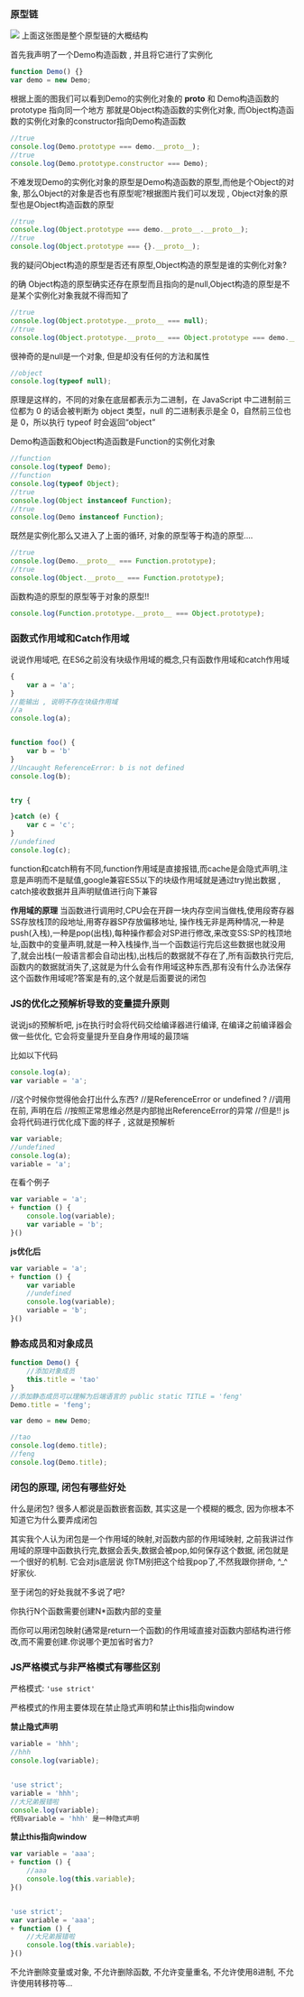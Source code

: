 ### 原型链
![](/assets/prototype.png)
上面这张图是整个原型链的大概结构

首先我声明了一个Demo构造函数 , 并且将它进行了实例化
```js
function Demo() {}
var demo = new Demo;
```
根据上面的图我们可以看到Demo的实例化对象的 __proto__ 和 Demo构造函数的 prototype 指向同一个地方 那就是Object构造函数的实例化对象, 而Object构造函数的实例化对象的constructor指向Demo构造函数

```js
//true
console.log(Demo.prototype === demo.__proto__);
//true
console.log(Demo.prototype.constructor === Demo);
```

不难发现Demo的实例化对象的原型是Demo构造函数的原型,而他是个Object的对象, 那么Object的对象是否也有原型呢?根据图片我们可以发现 , Object对象的原型也是Object构造函数的原型
```js
//true
console.log(Object.prototype === demo.__proto__.__proto__);
//true
console.log(Object.prototype === {}.__proto__);
```

我的疑问Object构造的原型是否还有原型,Object构造的原型是谁的实例化对象?

的确 Object构造的原型确实还存在原型而且指向的是null,Object构造的原型是不是某个实例化对象我就不得而知了

```js
//true
console.log(Object.prototype.__proto__ === null);
//true
console.log(Object.prototype.__proto__ === Object.prototype === demo.__proto__.__proto__.__proto__);
```

很神奇的是null是一个对象, 但是却没有任何的方法和属性
```js
//object
console.log(typeof null);
```
原理是这样的，不同的对象在底层都表示为二进制，在 JavaScript 中二进制前三位都为 0 的话会被判断为 object 类型，null 的二进制表示是全 0，自然前三位也是 0，所以执行 typeof 时会返回“object”

Demo构造函数和Object构造函数是Function的实例化对象
```js
//function
console.log(typeof Demo);
//function
console.log(typeof Object);
//true
console.log(Object instanceof Function);
//true
console.log(Demo instanceof Function);
```

既然是实例化那么又进入了上面的循环, 对象的原型等于构造的原型....
```js
//true
console.log(Demo.__proto__ === Function.prototype);
//true
console.log(Object.__proto__ === Function.prototype);
```

函数构造的原型的原型等于对象的原型!!
```js
console.log(Function.prototype.__proto__ === Object.prototype);
```

### 函数式作用域和Catch作用域
说说作用域吧, 在ES6之前没有块级作用域的概念,只有函数作用域和catch作用域
```js
{
    var a = 'a';
}
//能输出 , 说明不存在块级作用域
//a
console.log(a);


function foo() {
    var b = 'b'
}
//Uncaught ReferenceError: b is not defined
console.log(b);


try {

}catch (e) {
    var c = 'c';
}
//undefined
console.log(c);
```
function和catch稍有不同,function作用域是直接报错,而cache是会隐式声明,注意是声明而不是赋值,google兼容ES5以下的块级作用域就是通过try抛出数据 , catch接收数据并且声明赋值进行向下兼容

**作用域的原理**
当函数进行调用时,CPU会在开辟一块内存空间当做栈,使用段寄存器SS存放栈顶的段地址,用寄存器SP存放偏移地址, 操作栈无非是两种情况,一种是push(入栈),一种是pop(出栈),每种操作都会对SP进行修改,来改变SS:SP的栈顶地址,函数中的变量声明,就是一种入栈操作,当一个函数运行完后这些数据也就没用了,就会出栈(一般语言都会自动出栈),出栈后的数据就不存在了,所有函数执行完后,函数内的数据就消失了,这就是为什么会有作用域这种东西,那有没有什么办法保存这个函数作用域呢?答案是有的,这个就是后面要说的闭包

### JS的优化之预解析导致的变量提升原则
说说js的预解析吧, js在执行时会将代码交给编译器进行编译, 在编译之前编译器会做一些优化, 它会将变量提升至自身作用域的最顶端

比如以下代码
```js
console.log(a);
var variable = 'a';
```
//这个时候你觉得他会打出什么东西?
//是ReferenceError or undefined ?
//调用在前, 声明在后
//按照正常思维必然是内部抛出ReferenceError的异常
//但是!! js会将代码进行优化成下面的样子 , 这就是预解析

```js
var variable;
//undefined
console.log(a);
variable = 'a';
```

在看个例子
```js
var variable = 'a';
+ function () {
    console.log(variable);
    var variable = 'b';
}()
```

**js优化后**
```js
var variable = 'a';
+ function () {
    var variable
    //undefined
    console.log(variable);
    variable = 'b';
}()
```

### 静态成员和对象成员
```js
function Demo() {
    //添加对象成员
    this.title = 'tao'
}
//添加静态成员可以理解为后端语言的 public static TITLE = 'feng'
Demo.title = 'feng';

var demo = new Demo;

//tao
console.log(demo.title);
//feng
console.log(Demo.title);
```

### 闭包的原理, 闭包有哪些好处

什么是闭包? 很多人都说是函数嵌套函数, 其实这是一个模糊的概念, 因为你根本不知道它为什么要弄成闭包

其实我个人认为闭包是一个作用域的映射,对函数内部的作用域映射, 之前我讲过作用域的原理中函数执行完,数据会丢失,数据会被pop,如何保存这个数据, 闭包就是一个很好的机制. 它会对js底层说 你TM别把这个给我pop了,不然我跟你拼命, ^_^好家伙.

至于闭包的好处我就不多说了吧?

你执行N个函数需要创建N*函数内部的变量

而你可以用闭包映射(通常是return一个函数)的作用域直接对函数内部结构进行修改,而不需要创建.你说哪个更加省时省力?

### JS严格模式与非严格模式有哪些区别
严格模式: `'use strict'`

严格模式的作用主要体现在禁止隐式声明和禁止this指向window

**禁止隐式声明**
```js
variable = 'hhh';
//hhh
console.log(variable);


'use strict';
variable = 'hhh';
//大兄弟报错啦
console.log(variable);
代码variable = 'hhh' 是一种隐式声明
```

**禁止this指向window**
```js
var variable = 'aaa';
+ function () {
    //aaa
    console.log(this.variable);
}()


'use strict';
var variable = 'aaa';
+ function () {
    //大兄弟报错啦
    console.log(this.variable);
}()
```

不允许删除变量或对象, 不允许删除函数, 不允许变量重名, 不允许使用8进制, 不允许使用转移符等...